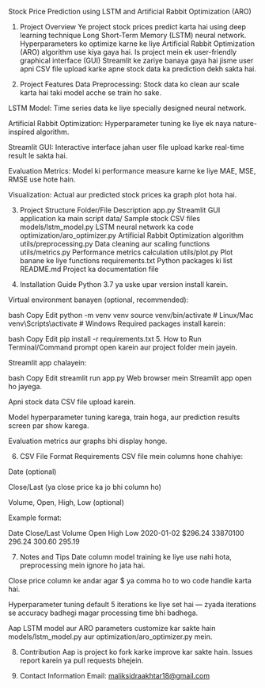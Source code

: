 Stock Price Prediction using LSTM and Artificial Rabbit Optimization (ARO)
1. Project Overview
Ye project stock prices predict karta hai using deep learning technique Long Short-Term Memory (LSTM) neural network. Hyperparameters ko optimize karne ke liye Artificial Rabbit Optimization (ARO) algorithm use kiya gaya hai. Is project mein ek user-friendly graphical interface (GUI) Streamlit ke zariye banaya gaya hai jisme user apni CSV file upload karke apne stock data ka prediction dekh sakta hai.

2. Project Features
Data Preprocessing: Stock data ko clean aur scale karta hai taki model acche se train ho sake.

LSTM Model: Time series data ke liye specially designed neural network.

Artificial Rabbit Optimization: Hyperparameter tuning ke liye ek naya nature-inspired algorithm.

Streamlit GUI: Interactive interface jahan user file upload karke real-time result le sakta hai.

Evaluation Metrics: Model ki performance measure karne ke liye MAE, MSE, RMSE use hote hain.

Visualization: Actual aur predicted stock prices ka graph plot hota hai.

3. Project Structure
Folder/File	Description
app.py	Streamlit GUI application ka main script
data/	Sample stock CSV files
models/lstm_model.py	LSTM neural network ka code
optimization/aro_optimizer.py	Artificial Rabbit Optimization algorithm
utils/preprocessing.py	Data cleaning aur scaling functions
utils/metrics.py	Performance metrics calculation
utils/plot.py	Plot banane ke liye functions
requirements.txt	Python packages ki list
README.md	Project ka documentation file

4. Installation Guide
Python 3.7 ya uske upar version install karein.

Virtual environment banayen (optional, recommended):

bash
Copy
Edit
python -m venv venv
source venv/bin/activate   # Linux/Mac
venv\Scripts\activate      # Windows
Required packages install karein:

bash
Copy
Edit
pip install -r requirements.txt
5. How to Run
Terminal/Command prompt open karein aur project folder mein jayein.

Streamlit app chalayein:

bash
Copy
Edit
streamlit run app.py
Web browser mein Streamlit app open ho jayega.

Apni stock data CSV file upload karein.

Model hyperparameter tuning karega, train hoga, aur prediction results screen par show karega.

Evaluation metrics aur graphs bhi display honge.

6. CSV File Format Requirements
CSV file mein columns hone chahiye:

Date (optional)

Close/Last (ya close price ka jo bhi column ho)

Volume, Open, High, Low (optional)

Example format:

Date	Close/Last	Volume	Open	High	Low
2020-01-02	$296.24	33870100	296.24	300.60	295.19

7. Notes and Tips
Date column model training ke liye use nahi hota, preprocessing mein ignore ho jata hai.

Close price column ke andar agar $ ya comma ho to wo code handle karta hai.

Hyperparameter tuning default 5 iterations ke liye set hai — zyada iterations se accuracy badhegi magar processing time bhi badhega.

Aap LSTM model aur ARO parameters customize kar sakte hain models/lstm_model.py aur optimization/aro_optimizer.py mein.

8. Contribution
Aap is project ko fork karke improve kar sakte hain. Issues report karein ya pull requests bhejein.

10. Contact Information
Email: maliksidraakhtar18@gmail.com
